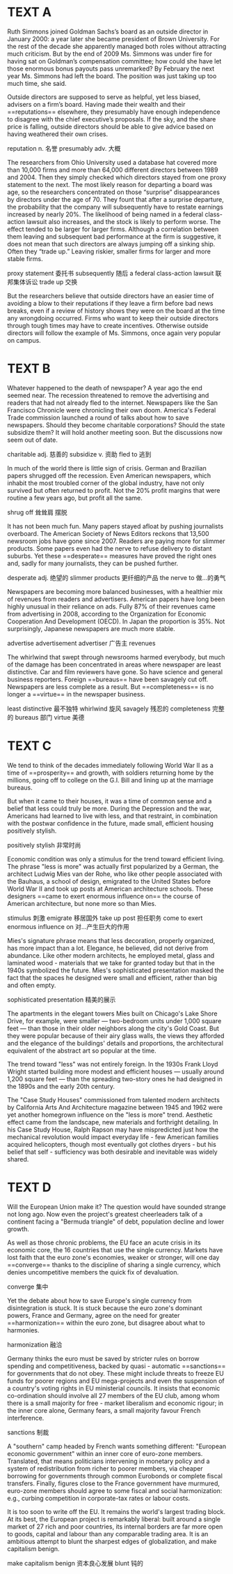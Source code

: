 # TEXT A

Ruth Simmons joined Goldman Sachs’s board as an outside director in January 2000: a year later she became president of Brown University. For the rest of the decade she apparently managed both roles without attracting much criticism. But by the end of 2009 Ms. Simmons was under fire for having sat on Goldman’s compensation committee; how could she have let those enormous bonus payouts pass unremarked? By February the next year Ms. Simmons had left the board. The position was just taking up too much time, she said.

Outside directors are supposed to serve as helpful, yet less biased, advisers on a firm’s board. Having made their wealth and their ==reputations== elsewhere, they presumably have enough independence to disagree with the chief executive’s proposals. If the sky, and the share price is falling, outside directors should be able to give advice based on having weathered their own crises.

reputation n. 名誉 presumably adv. 大概

The researchers from Ohio University used a database hat covered more than 10,000 firms and more than 64,000 different directors between 1989 and 2004. Then they simply checked which directors stayed from one proxy statement to the next. The most likely reason for departing a board was age, so the researchers concentrated on those “surprise” disappearances by directors under the age of 70. They fount that after a surprise departure, the probability that the company will subsequently have to restate earnings increased by nearly 20%. The likelihood of being named in a federal class-action lawsuit also increases, and the stock is likely to perform worse. The effect tended to be larger for larger firms. Although a correlation between them leaving and subsequent bad performance at the firm is suggestive, it does not mean that such directors are always jumping off a sinking ship. Often they “trade up.” Leaving riskier, smaller firms for larger and more stable firms.

proxy statement 委托书 subsequently 随后 a federal class-action lawsuit 联邦集体诉讼 trade up 交换

But the researchers believe that outside directors have an easier time of avoiding a blow to their reputations if they leave a firm before bad news breaks, even if a review of history shows they were on the board at the time any wrongdoing occurred. Firms who want to keep their outside directors through tough times may have to create incentives. Otherwise outside directors will follow the example of Ms. Simmons, once again very popular on campus.

# TEXT B

Whatever happened to the death of newspaper? A year ago the end seemed near. The recession threatened to remove the advertising and readers that had not already fled to the internet. Newspapers like the San Francisco Chronicle were chronicling their own doom. America's Federal Trade commission launched a round of talks about how to save newspapers. Should they become charitable corporations? Should the state subsidize them? It will hold another meeting soon. But the discussions now seem out of date.

charitable adj. 慈善的 subsidize v. 资助 fled to 逃到

In much of the world there is little sign of crisis. German and Brazilian papers shrugged off the recession. Even American newspapers, which inhabit the most troubled corner of the global industry, have not only survived but often returned to profit. Not the 20% profit margins that were routine a few years ago, but profit all the same.

shrug off 耸耸肩 摆脱  

It has not been much fun. Many papers stayed afloat by pushing journalists overboard. The American Society of News Editors reckons that 13,500 newsroom jobs have gone since 2007. Readers are paying more for slimmer products. Some papers even had the nerve to refuse delivery to distant suburbs. Yet these ==desperate== measures have proved the right ones and, sadly for many journalists, they can be pushed further.

desperate adj. 绝望的 slimmer products 更纤细的产品 the nerve to 做...的勇气 

Newspapers are becoming more balanced businesses, with a healthier mix of revenues from readers and advertisers. American papers have long been highly unusual in their reliance on ads. Fully 87% of their revenues came from advertising in 2008, according to the Organization for Economic Cooperation And Development (OECD). In Japan the proportion is 35%. Not surprisingly, Japanese newspapers are much more stable.

advertise advertisement advertiser 广告主 revenues 

The whirlwind that swept through newsrooms harmed everybody, but much of the damage has been concentrated in areas where newspaper are least distinctive. Car and film reviewers have gone. So have science and general business reporters. Foreign ==bureaus== have been savagely cut off. Newspapers are less complete as a result. But ==completeness== is no longer a ==virtue== in the newspaper business.

least distinctive 最不独特 whirlwind 旋风 savagely 残忍的 completeness 完整的 bureaus 部门 virtue 美德

# TEXT C

We tend to think of the decades immediately following World War II as a time of ==prosperity== and growth, with soldiers returning home by the millions, going off to college on the G.I. Bill and lining up at the marriage bureaus.

But when it came to their houses, it was a time of common sense and a belief that less could truly be more. During the Depression and the war, Americans had learned to live with less, and that restraint, in combination with the postwar confidence in the future, made small, efficient housing positively stylish.

positively stylish 非常时尚

Economic condition was only a stimulus for the trend toward efficient living. The phrase "less is more" was actually first popularized by a German, the architect Ludwig Mies van der Rohe, who like other people associated with the Bauhaus, a school of design, emigrated to the United States before World War II and took up posts at American architecture schools. These designers ==came to exert enormous influence on== the course of American architecture, but none more so than Mies.

stimulus 刺激 emigrate 移居国外 take up post 担任职务 come to exert enormous influence on 对...产生巨大的作用

Mies's signature phrase means that less decoration, properly organized, has more impact than a lot. Elegance, he believed, did not derive from abundance. Like other modern architects, he employed metal, glass and laminated wood - materials that we take for granted today but that in the 1940s symbolized the future. Mies's sophisticated presentation masked the fact that the spaces he designed were small and efficient, rather than big and often empty.

sophisticated presentation 精美的展示

The apartments in the elegant towers Mies built on Chicago's Lake Shore Drive, for example, were smaller — two-bedroom units under 1,000 square feet — than those in their older neighbors along the city's Gold Coast. But they were popular because of their airy glass walls, the views they afforded and the elegance of the buildings' details and proportions, the architectural equivalent of the abstract art so popular at the time.

The trend toward "less" was not entirely foreign. In the 1930s Frank Lloyd Wright started building more modest and efficient houses — usually around 1,200 square feet — than the spreading two-story ones he had designed in the 1890s and the early 20th century.

The "Case Study Houses" commissioned from talented modern architects by California Arts And Architecture magazine between 1945 and 1962 were yet another homegrown influence on the "less is more" trend. Aesthetic effect came from the landscape, new materials and forthright detailing. In his Case Study House, Ralph Rapson may have mispredicted just how the mechanical revolution would impact everyday life - few American families acquired helicopters, though most eventually got clothes dryers - but his belief that self - sufficiency was both desirable and inevitable was widely shared.

# TEXT D

Will the European Union make it? The question would have sounded strange not long ago. Now even the project's greatest cheerleaders talk of a continent facing a "Bermuda triangle" of debt, population decline and lower growth.

As well as those chronic problems, the EU face an acute crisis in its economic core, the 16 countries that use the single currency. Markets have lost faith that the euro zone's economies, weaker or stronger, will one day ==converge== thanks to the discipline of sharing a single currency, which denies uncompetitive members the quick fix of devaluation.

converge 集中

Yet the debate about how to save Europe's single currency from disintegration is stuck. It is stuck because the euro zone's dominant powers, France and Germany, agree on the need for greater ==harmonization== within the euro zone, but disagree about what to harmonies.

harmonization 融洽

Germany thinks the euro must be saved by stricter rules on borrow spending and competitiveness, backed by quasi - automatic ==sanctions== for governments that do not obey. These might include threats to freeze EU funds for poorer regions and EU mega-projects and even the suspension of a country's voting rights in EU ministerial councils. It insists that economic co-ordination should involve all 27 members of the EU club, among whom there is a small majority for free - market liberalism and economic rigour; in the inner core alone, Germany fears, a small majority favour French interference.

sanctions 制裁

A "southern" camp headed by French wants something different: "European economic government" within an inner core of euro-zone members. Translated, that means politicians intervening in monetary policy and a system of redistribution from richer to poorer members, via cheaper borrowing for governments through common Eurobonds or complete fiscal transfers. Finally, figures close to the France government have murmured, euro-zone members should agree to some fiscal and social harmonization: e.g., curbing competition in corporate-tax rates or labour costs.

It is too soon to write off the EU. It remains the world's largest trading block. At its best, the European project is remarkably liberal: built around a single market of 27 rich and poor countries, its internal borders are far more open to goods, capital and labour than any comparable trading area. It is an ambitious attempt to blunt the sharpest edges of globalization, and make capitalism benign.

make capitalism benign 资本良心发展 blunt 钝的
